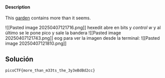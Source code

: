 #### Description
This [garden](https://jupiter.challenges.picoctf.org/static/d0e1ffb10fc0017c6a82c57900f3ffe3/garden.jpg) contains more than it seems.

![[Pasted image 20250407121716.png]]
hexedit abre en bits y *control w* y al último se le pone pico y sale la bandera 
![[Pasted image 20250407121743.png]]
eog para ver la imagen desde la terminal:
![[Pasted image 20250407121810.png]]

## Solución
```
picoCTF{more_than_m33ts_the_3y3eBdBd2cc}
```